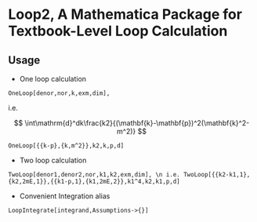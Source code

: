 # Loop2, A Mathematica Package for Textbook-Level Loop Calculation

## Usage
- One loop calculation
```
OneLoop[denor,nor,k,exm,dim], 
```
i.e. 

$$
\int\mathrm{d}^dk\frac{k2}{(\mathbf{k}-\mathbf{p})^2(\mathbf{k}^2-m^2)}
$$

```
OneLoop[{{k-p},{k,m^2}},k2,k,p,d]
```
- Two loop calculation
```
TwoLoop[denor1,denor2,nor,k1,k2,exm,dim], \n i.e. TwoLoop[{{k2-k1,1},{k2,2mE,1}},{{k1-p,1},{k1,2mE,2}},k1^4,k2,k1,p,d]
```
- Convenient Integration alias
```
LoopIntegrate[integrand,Assumptions->{}]
```
